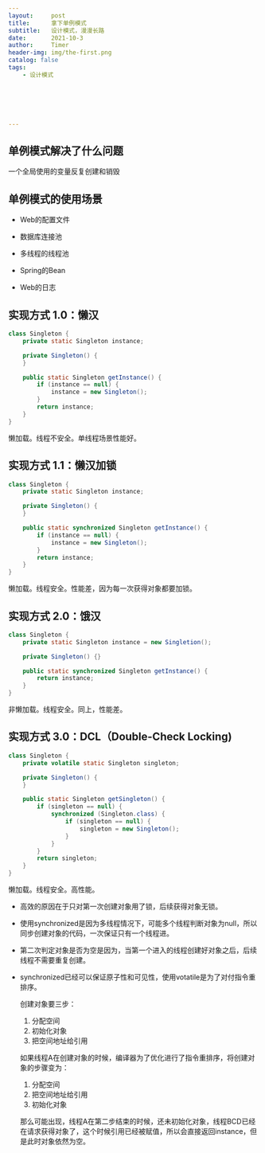 ```yaml
---
layout:     post
title:      拿下单例模式
subtitle:   设计模式，漫漫长路
date:       2021-10-3
author:     Timer
header-img: img/the-first.png
catalog: false
tags:
    - 设计模式






---
```


## 单例模式解决了什么问题

一个全局使用的变量反复创建和销毁

## 单例模式的使用场景

- Web的配置文件

- 数据库连接池

- 多线程的线程池

- Spring的Bean

- Web的日志

## 实现方式 1.0：懒汉

```java
class Singleton {
    private static Singleton instance;

    private Singleton() {
    }

    public static Singleton getInstance() {
        if (instance == null) {
            instance = new Singleton();
        }
        return instance;
    }
}
```

懒加载。线程不安全。单线程场景性能好。



## 实现方式 1.1：懒汉加锁

```java
class Singleton {
    private static Singleton instance;

    private Singleton() {
    }

    public static synchronized Singleton getInstance() {
        if (instance == null) {
            instance = new Singleton();
        }
        return instance;
    }
}
```

懒加载。线程安全。性能差，因为每一次获得对象都要加锁。



## 实现方式 2.0：饿汉

```java
class Singleton {
    private static Singleton instance = new Singletion();

    private Singleton() {}

    public static synchronized Singleton getInstance() {
        return instance;
    }
}
```

非懒加载。线程安全。同上，性能差。



## 实现方式 3.0：DCL（Double-Check Locking)

```java
class Singleton {
    private volatile static Singleton singleton;

    private Singleton() {
    }

    public static Singleton getSingleton() {
        if (singleton == null) {
            synchronized (Singleton.class) {
                if (singleton == null) {
                    singleton = new Singleton();
                }
            }
        }
        return singleton;
    }
}

```

懒加载。线程安全。高性能。

- 高效的原因在于只对第一次创建对象用了锁，后续获得对象无锁。

- 使用synchronized是因为多线程情况下，可能多个线程判断对象为null，所以同步创建对象的代码，一次保证只有一个线程进。

- 第二次判定对象是否为空是因为，当第一个进入的线程创建好对象之后，后续线程不需要重复创建。

- synchronized已经可以保证原子性和可见性，使用votatile是为了对付指令重排序。

  创建对象要三步：

  1. 分配空间
  2. 初始化对象
  3. 把空间地址给引用

  如果线程A在创建对象的时候，编译器为了优化进行了指令重排序，将创建对象的步骤变为：

  1. 分配空间
  2. 把空间地址给引用
  3. 初始化对象

  那么可能出现，线程A在第二步结束的时候，还未初始化对象，线程BCD已经在请求获得对象了，这个时候引用已经被赋值，所以会直接返回instance，但是此时对象依然为空。











